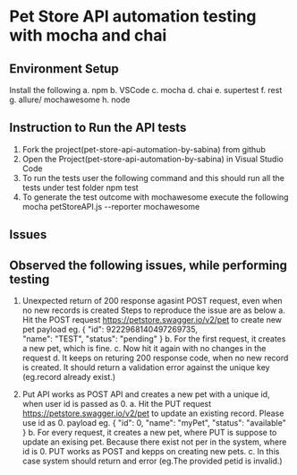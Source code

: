 # Pet Store API automation testing with mocha and chai

## Environment Setup

Install the following 
a. npm
b. VSCode
c. mocha
d. chai
e. supertest
f. rest
g. allure/ mochawesome
h. node


## Instruction to Run the API tests

1. Fork the project(pet-store-api-automation-by-sabina) from github
2. Open the Project(pet-store-api-automation-by-sabina) in Visual Studio Code
3. To run the tests user the following command and this should run all the tests under test folder
npm test
5. To generate the test outcome with mochawesome execute the following 
mocha petStoreAPI.js --reporter mochawesome

## Issues

## Observed the following issues, while performing testing

1. Unexpected return of 200 response agasint POST request, even when no new records is created
Steps to reproduce the issue are as below
a. Hit the POST request https://petstore.swagger.io/v2/pet to create new pet
payload eg. {
  "id": 9222968140497269735,  
  "name": "TEST",
  "status": "pending"
}
b. For the first request, it creates a new pet, which is fine.
c. Now hit it again with no changes in the request
d. It keeps on returing 200 response code, when no new record is created. It should return a 
validation error against the unique key (eg.record already exist.)  

2. Put API works as POST API and creates a new pet with a unique id, when user id is passed as 0.
a. Hit the PUT request https://petstore.swagger.io/v2/pet to update an existing record. Please use id as 0.
payload eg. {
  "id": 0,
  "name": "myPet",
  "status": "available"
}
b. For every request, it creates a new pet, where PUT is suppose to update an exising pet. Because there exist not per in the 
system, where id is 0. PUT works as POST and kepps on creating new pets.
c. In this case system should return and error (eg.The provided petid is invalid.) 


